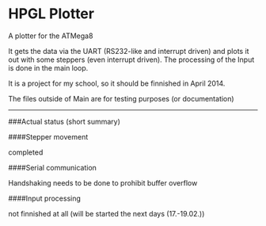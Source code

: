 HPGL Plotter
============

A plotter for the ATMega8

It gets the data via the UART (RS232-like and interrupt driven) and plots it out with some steppers (even interrupt driven).
The processing of the Input is done in the main loop.

It is a project for my school, so it should be finnished in April 2014.

The files outside of Main are for testing purposes (or documentation)

----------------------

###Actual status (short summary)

####Stepper movement

completed

####Serial communication

Handshaking needs to be done to prohibit buffer overflow


####Input processing

not finnished at all
(will be started the next days (17.-19.02.))
